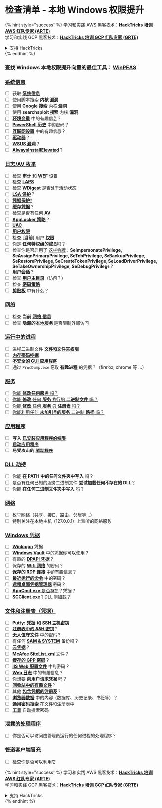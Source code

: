 # 检查清单 - 本地 Windows 权限提升

{% hint style="success" %}
学习和实践 AWS 黑客技术：<img src="/.gitbook/assets/arte.png" alt="" data-size="line">[**HackTricks 培训 AWS 红队专家 (ARTE)**](https://training.hacktricks.xyz/courses/arte)<img src="/.gitbook/assets/arte.png" alt="" data-size="line">\
学习和实践 GCP 黑客技术：<img src="/.gitbook/assets/grte.png" alt="" data-size="line">[**HackTricks 培训 GCP 红队专家 (GRTE)**<img src="/.gitbook/assets/grte.png" alt="" data-size="line">](https://training.hacktricks.xyz/courses/grte)

<details>

<summary>支持 HackTricks</summary>

* 查看 [**订阅计划**](https://github.com/sponsors/carlospolop)!
* **加入** 💬 [**Discord 群组**](https://discord.gg/hRep4RUj7f) 或 [**Telegram 群组**](https://t.me/peass) 或 **关注** 我们的 **Twitter** 🐦 [**@hacktricks\_live**](https://twitter.com/hacktricks\_live)**.**
* **通过向** [**HackTricks**](https://github.com/carlospolop/hacktricks) 和 [**HackTricks Cloud**](https://github.com/carlospolop/hacktricks-cloud) GitHub 仓库提交 PR 分享黑客技巧。

</details>
{% endhint %}

### **查找 Windows 本地权限提升向量的最佳工具：** [**WinPEAS**](https://github.com/carlospolop/privilege-escalation-awesome-scripts-suite/tree/master/winPEAS)

### [系统信息](windows-local-privilege-escalation/#system-info)

* [ ] 获取 [**系统信息**](windows-local-privilege-escalation/#system-info)
* [ ] 使用脚本搜索 **内核** [**漏洞**](windows-local-privilege-escalation/#version-exploits)
* [ ] 使用 **Google 搜索** 内核 **漏洞**
* [ ] 使用 **searchsploit 搜索** 内核 **漏洞**
* [ ] [**环境变量**](windows-local-privilege-escalation/#environment) 中的有趣信息？
* [ ] [**PowerShell 历史**](windows-local-privilege-escalation/#powershell-history) 中的密码？
* [ ] [**互联网设置**](windows-local-privilege-escalation/#internet-settings) 中的有趣信息？
* [ ] [**驱动器**](windows-local-privilege-escalation/#drives)？
* [ ] [**WSUS 漏洞**](windows-local-privilege-escalation/#wsus)？
* [ ] [**AlwaysInstallElevated**](windows-local-privilege-escalation/#alwaysinstallelevated)？

### [日志/AV 枚举](windows-local-privilege-escalation/#enumeration)

* [ ] 检查 [**审计**](windows-local-privilege-escalation/#audit-settings) 和 [**WEF**](windows-local-privilege-escalation/#wef) 设置
* [ ] 检查 [**LAPS**](windows-local-privilege-escalation/#laps)
* [ ] 检查 [**WDigest**](windows-local-privilege-escalation/#wdigest) 是否处于活动状态
* [ ] [**LSA 保护**](windows-local-privilege-escalation/#lsa-protection)？
* [ ] [**凭据保护**](windows-local-privilege-escalation/#credentials-guard)[?](windows-local-privilege-escalation/#cached-credentials)
* [ ] [**缓存凭据**](windows-local-privilege-escalation/#cached-credentials)？
* [ ] 检查是否有任何 [**AV**](https://github.com/carlospolop/hacktricks/blob/master/windows-hardening/windows-av-bypass/README.md)
* [ ] [**AppLocker 策略**](https://github.com/carlospolop/hacktricks/blob/master/windows-hardening/authentication-credentials-uac-and-efs/README.md#applocker-policy)？
* [ ] [**UAC**](https://github.com/carlospolop/hacktricks/blob/master/windows-hardening/authentication-credentials-uac-and-efs/uac-user-account-control/README.md)
* [ ] [**用户权限**](windows-local-privilege-escalation/#users-and-groups)
* [ ] 检查 [**当前**] 用户 [**权限**](windows-local-privilege-escalation/#users-and-groups)
* [ ] 你是 [**任何特权组的成员**](windows-local-privilege-escalation/#privileged-groups)吗？
* [ ] 检查你是否启用了 [这些令牌](windows-local-privilege-escalation/#token-manipulation)：**SeImpersonatePrivilege, SeAssignPrimaryPrivilege, SeTcbPrivilege, SeBackupPrivilege, SeRestorePrivilege, SeCreateTokenPrivilege, SeLoadDriverPrivilege, SeTakeOwnershipPrivilege, SeDebugPrivilege** ?
* [ ] [**用户会话**](windows-local-privilege-escalation/#logged-users-sessions)？
* [ ] 检查 [**用户主目录**](windows-local-privilege-escalation/#home-folders)（访问？）
* [ ] 检查 [**密码策略**](windows-local-privilege-escalation/#password-policy)
* [ ] [**剪贴板**](windows-local-privilege-escalation/#get-the-content-of-the-clipboard) 中有什么？

### [网络](windows-local-privilege-escalation/#network)

* [ ] 检查 **当前** [**网络** **信息**](windows-local-privilege-escalation/#network)
* [ ] 检查 **隐藏的本地服务** 是否限制外部访问

### [运行中的进程](windows-local-privilege-escalation/#running-processes)

* [ ] 进程二进制文件 [**文件和文件夹权限**](windows-local-privilege-escalation/#file-and-folder-permissions)
* [ ] [**内存密码挖掘**](windows-local-privilege-escalation/#memory-password-mining)
* [ ] [**不安全的 GUI 应用程序**](windows-local-privilege-escalation/#insecure-gui-apps)
* [ ] 通过 `ProcDump.exe` 窃取 **有趣进程** 的凭据？（firefox, chrome 等 ...）

### [服务](windows-local-privilege-escalation/#services)

* [ ] [你能 **修改任何服务** 吗？](windows-local-privilege-escalation/#permissions)
* [ ] [你能 **修改** 任何 **服务** 执行的 **二进制文件** 吗？](windows-local-privilege-escalation/#modify-service-binary-path)
* [ ] [你能 **修改** 任何 **服务** 的 **注册表** 吗？](windows-local-privilege-escalation/#services-registry-modify-permissions)
* [ ] [你能利用任何 **未加引号的服务** 二进制 **路径** 吗？](windows-local-privilege-escalation/#unquoted-service-paths)

### [**应用程序**](windows-local-privilege-escalation/#applications)

* [ ] **写入** [**已安装应用程序的权限**](windows-local-privilege-escalation/#write-permissions)
* [ ] [**启动应用程序**](windows-local-privilege-escalation/#run-at-startup)
* [ ] **易受攻击的** [**驱动程序**](windows-local-privilege-escalation/#drivers)

### [DLL 劫持](windows-local-privilege-escalation/#path-dll-hijacking)

* [ ] 你能 **在 PATH 中的任何文件夹中写入** 吗？
* [ ] 是否有任何已知的服务二进制文件 **尝试加载任何不存在的 DLL**？
* [ ] 你能 **在任何二进制文件夹中写入** 吗？

### [网络](windows-local-privilege-escalation/#network)

* [ ] 枚举网络（共享、接口、路由、邻居等...）
* [ ] 特别关注在本地主机（127.0.0.1）上监听的网络服务

### [Windows 凭据](windows-local-privilege-escalation/#windows-credentials)

* [ ] [**Winlogon**](windows-local-privilege-escalation/#winlogon-credentials) 凭据
* [ ] [**Windows Vault**](windows-local-privilege-escalation/#credentials-manager-windows-vault) 中的凭据你可以使用？
* [ ] 有趣的 [**DPAPI 凭据**](windows-local-privilege-escalation/#dpapi)？
* [ ] 保存的 [**Wifi 网络**](windows-local-privilege-escalation/#wifi) 的密码？
* [ ] [**保存的 RDP 连接**](windows-local-privilege-escalation/#saved-rdp-connections) 中的有趣信息？
* [ ] [**最近运行的命令**](windows-local-privilege-escalation/#recently-run-commands) 中的密码？
* [ ] [**远程桌面凭据管理器**](windows-local-privilege-escalation/#remote-desktop-credential-manager) 密码？
* [ ] [**AppCmd.exe** 是否存在](windows-local-privilege-escalation/#appcmd-exe)？凭据？
* [ ] [**SCClient.exe**](windows-local-privilege-escalation/#scclient-sccm)？DLL 侧加载？

### [文件和注册表（凭据）](windows-local-privilege-escalation/#files-and-registry-credentials)

* [ ] **Putty:** [**凭据**](windows-local-privilege-escalation/#putty-creds) **和** [**SSH 主机密钥**](windows-local-privilege-escalation/#putty-ssh-host-keys)
* [ ] [**注册表中的 SSH 密钥**](windows-local-privilege-escalation/#ssh-keys-in-registry)？
* [ ] [**无人值守文件**](windows-local-privilege-escalation/#unattended-files) 中的密码？
* [ ] 有任何 [**SAM & SYSTEM**](windows-local-privilege-escalation/#sam-and-system-backups) 备份吗？
* [ ] [**云凭据**](windows-local-privilege-escalation/#cloud-credentials)？
* [ ] [**McAfee SiteList.xml**](windows-local-privilege-escalation/#mcafee-sitelist.xml) 文件？
* [ ] [**缓存的 GPP 密码**](windows-local-privilege-escalation/#cached-gpp-pasword)？
* [ ] [**IIS Web 配置文件**](windows-local-privilege-escalation/#iis-web-config) 中的密码？
* [ ] [**Web 日志**](windows-local-privilege-escalation/#logs) 中的有趣信息？
* [ ] 你想要 [**向用户请求凭据**](windows-local-privilege-escalation/#ask-for-credentials) 吗？
* [ ] [**回收站中的有趣文件**](windows-local-privilege-escalation/#credentials-in-the-recyclebin)？
* [ ] 其他 [**包含凭据的注册表**](windows-local-privilege-escalation/#inside-the-registry)？
* [ ] [**浏览器数据**](windows-local-privilege-escalation/#browsers-history) 中的内容（数据库、历史记录、书签等）？
* [ ] [**通用密码搜索**](windows-local-privilege-escalation/#generic-password-search-in-files-and-registry) 在文件和注册表中
* [ ] [**工具**](windows-local-privilege-escalation/#tools-that-search-for-passwords) 自动搜索密码

### [泄露的处理程序](windows-local-privilege-escalation/#leaked-handlers)

* [ ] 你是否可以访问由管理员运行的任何进程的处理程序？

### [管道客户端冒充](windows-local-privilege-escalation/#named-pipe-client-impersonation)

* [ ] 检查你是否可以利用它

{% hint style="success" %}
学习和实践 AWS 黑客技术：<img src="/.gitbook/assets/arte.png" alt="" data-size="line">[**HackTricks 培训 AWS 红队专家 (ARTE)**](https://training.hacktricks.xyz/courses/arte)<img src="/.gitbook/assets/arte.png" alt="" data-size="line">\
学习和实践 GCP 黑客技术：<img src="/.gitbook/assets/grte.png" alt="" data-size="line">[**HackTricks 培训 GCP 红队专家 (GRTE)**<img src="/.gitbook/assets/grte.png" alt="" data-size="line">](https://training.hacktricks.xyz/courses/grte)

<details>

<summary>支持 HackTricks</summary>

* 查看 [**订阅计划**](https://github.com/sponsors/carlospolop)!
* **加入** 💬 [**Discord 群组**](https://discord.gg/hRep4RUj7f) 或 [**Telegram 群组**](https://t.me/peass) 或 **关注** 我们的 **Twitter** 🐦 [**@hacktricks\_live**](https://twitter.com/hacktricks\_live)**.**
* **通过向** [**HackTricks**](https://github.com/carlospolop/hacktricks) 和 [**HackTricks Cloud**](https://github.com/carlospolop/hacktricks-cloud) GitHub 仓库提交 PR 分享黑客技巧。

</details>
{% endhint %}

